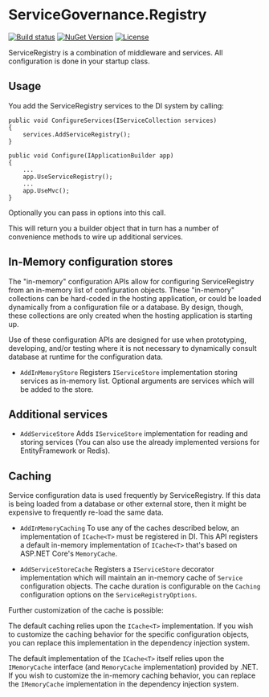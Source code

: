 # ServiceGovernance.Registry

[![Build status](https://ci.appveyor.com/api/projects/status/iti2hroxya5fkbrw?svg=true)](https://ci.appveyor.com/project/twenzel/servicegovernance-registry)
[![NuGet Version](http://img.shields.io/nuget/v/ServiceGovernance.Registry.svg?style=flat)](https://www.nuget.org/packages/ServiceGovernance.Registry/)
[![License](https://img.shields.io/badge/license-Apache-blue.svg)](LICENSE)

ServiceRegistry is a combination of middleware and services.
All configuration is done in your startup class.

## Usage

You add the ServiceRegistry services to the DI system by calling:

```CSharp
public void ConfigureServices(IServiceCollection services)
{
    services.AddServiceRegistry();
}

public void Configure(IApplicationBuilder app)
{
    ...
    app.UseServiceRegistry();
    ...
    app.UseMvc();
}
```

Optionally you can pass in options into this call.

This will return you a builder object that in turn has a number of convenience methods to wire up additional services.

## In-Memory configuration stores

The "in-memory" configuration APIs allow for configuring ServiceRegistry from an in-memory list of configuration objects.
These "in-memory" collections can be hard-coded in the hosting application, or could be loaded dynamically from a configuration file or a database.
By design, though, these collections are only created when the hosting application is starting up.

Use of these configuration APIs are designed for use when prototyping, developing, and/or testing where it is not necessary to dynamically consult database at runtime for the configuration data.

* `AddInMemoryStore`
    Registers `IServiceStore` implementation storing services as in-memory list. Optional arguments are services which will be added to the store.

## Additional services

* `AddServiceStore`
    Adds `IServiceStore` implementation for reading and storing services (You can also use the already implemented versions for EntityFramework or Redis).

## Caching

Service configuration data is used frequently by ServiceRegistry.
If this data is being loaded from a database or other external store, then it might be expensive to frequently re-load the same data.

* `AddInMemoryCaching`
    To use any of the caches described below, an implementation of `ICache<T>` must be registered in DI.
    This API registers a default in-memory implementation of `ICache<T>` that's based on ASP.NET Core's `MemoryCache`.

* `AddServiceStoreCache`
    Registers a `IServiceStore` decorator implementation which will maintain an in-memory cache of `Service` configuration objects.
    The cache duration is configurable on the `Caching` configuration options on the `ServiceRegistryOptions`.

Further customization of the cache is possible:

The default caching relies upon the `ICache<T>` implementation.
If you wish to customize the caching behavior for the specific configuration objects, you can replace this implementation in the dependency injection system.

The default implementation of the `ICache<T>` itself relies upon the `IMemoryCache` interface (and `MemoryCache` implementation) provided by .NET.
If you wish to customize the in-memory caching behavior, you can replace the `IMemoryCache` implementation in the dependency injection system.
